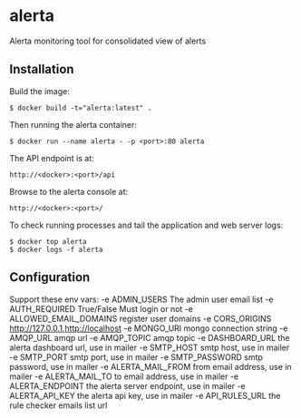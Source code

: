 
alerta
======

Alerta monitoring tool for consolidated view of alerts

Installation
------------

Build the image:

    $ docker build -t="alerta:latest" .

Then running the alerta container:

    $ docker run --name alerta - -p <port>:80 alerta

The API endpoint is at:

    http://<docker>:<port>/api

Browse to the alerta console at:

    http://<docker>:<port>/

To check running processes and tail the application and web server logs:

    $ docker top alerta
    $ docker logs -f alerta

Configuration
-------------
Support these env vars:
-e ADMIN_USERS The admin user email list
-e AUTH_REQUIRED True/False  Must login or not
-e ALLOWED_EMAIL_DOMAINS register user domains
-e CORS_ORIGINS http://127.0.0.1,http://localhost
-e MONGO_URI mongo connection string 
-e AMQP_URL amqp url 
-e AMQP_TOPIC amqp topic 
-e DASHBOARD_URL the alerta dashboard url, use in mailer 
-e SMTP_HOST smtp host, use in mailer 
-e SMTP_PORT smtp port, use in mailer 
-e SMTP_PASSWORD smtp password, use in mailer 
-e ALERTA_MAIL_FROM from email address, use in mailer 
-e ALERTA_MAIL_TO to email address, use in mailer 
-e ALERTA_ENDPOINT the alerta server endpoint, use in mailer 
-e ALERTA_API_KEY the alerta api key, use in mailer 
-e API_RULES_URL the rule checker emails list url